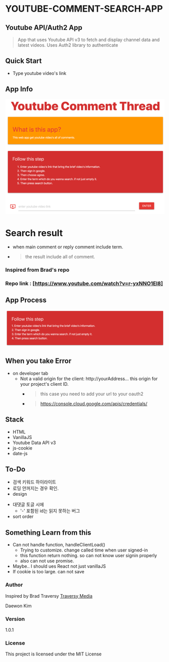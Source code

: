 # YOUTUBE-COMMENT-SEARCH-APP
## Youtube API/Auth2 App
> App that uses Youtube API v3 to fetch and display channel data and latest videos. Uses Auth2 library to authenticate

## Quick Start
- Type youtube video's link

## App Info
  ![app-info](https://github.com/xoxwgys56/youtube-comment-search/blob/master/img/App-Screen.png)

  # Search result
  - when main comment or reply comment include term.
  - > the result include all of comment.
### Inspired from Brad's repo
### Repo link : [https://www.youtube.com/watch?v=r-yxNNO1EI8]

## App Process
  ![step](https://github.com/xoxwgys56/youtube-comment-search/blob/master/img/Step.png)
## When you take Error
- on developer tab
  * Not a valid origin for the client: http://yourAddress... this origin for your project's client ID.
    * > this case you need to add your url to your oauth2
    * > https://console.cloud.google.com/apis/credentials/

## Stack
  * HTML
  * VanillaJS
  * Youtube Data API v3
  * js-cookie
  * date-js

## To-Do
- 검색 키워드 하이라이트
- 로딩 안꺼지는 경우 확인.
- design
<!-- - 한글 추가 -->
- 대댓글 토글 시에
  - '-' 포함된 id는 읽지 못하는 버그
- sort order

## Something Learn from this
- Can not handle function, handleClientLoad()
  - Trying to customize. change called time when user signed-in
  - this function return nothing. so can not know user signin properly
  - also can not use promise.
- Maybe.. I should ues React not just vanillaJS
- If cookie is too large. can not save

### Author

Inspired by Brad Traversy
[Traversy Media](http://www.traversymedia.com)

Daewon Kim

### Version

1.0.1

### License

This project is licensed under the MIT License
